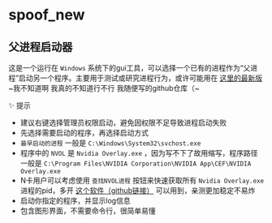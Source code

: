 # spoof_new
## 父进程启动器

这是一个运行在 `Windows` 系统下的gui工具，可以选择一个已有的进程作为“父进程”启动另一个程序。主要用于测试或研究进程行为，或许可能用在 [这里的最新版](https://github.com/LiteLoaderQQNT/LiteLoaderQQNT)  ~我不知道啊 我真的不知道行不行 我随便写的github仓库（~

✨ 提示
- 建议右键选择管理员权限启动，避免因权限不足导致进程启动失败
- 先选择需要启动的程序，再选择启动方式
- `最早启动的进程` 一般是 `C:\Windows\System32\svchost.exe`
- 程序中的 `NVOL` 是 `Nvidia Overlay.exe` ，因为写不下了故用缩写，程序路径一般是 `C:\Program Files\NVIDIA Corporation\NVIDIA App\CEF\NVIDIA Overlay.exe`
- N卡用户可以考虑使用 `查找NVOL进程` 按钮来快速获取所有 `Nvidia Overlay.exe` 进程的pid，多开 [这个软件（github链接）](https://github.com/PRO-2684/qqnt-version-history) 可以用到，亲测更加稳定不易炸
- 启动你指定的程序，并显示log信息
- 包含图形界面，不需要命令行，很简单易懂
